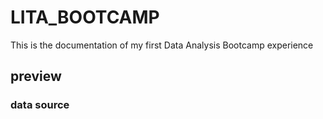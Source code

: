 # LITA_BOOTCAMP

This is the documentation of my first Data Analysis Bootcamp experience

## preview

### data source
